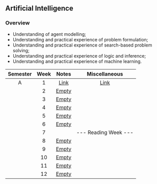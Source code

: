 ## Artificial Intelligence

### Overview
- Understanding of agent modelling;
- Understanding and practical experience of problem formulation;
- Understanding and practical experience of search-based problem solving;
- Understanding and practical experience of logic and inference;
- Understanding and practical experience of machine learning.

| Semester   |      Week |  Notes | Miscellaneous  |
|:----------:|:-------------:|:------:|:------:|
| A |  1 | [Link](https://github.com/mughees-asif/postgraduate-artificial-intelligence/tree/master/Semester%20A/Artificial%20Intelligence/notes/Week%201) | [Link](https://github.com/mughees-asif/postgraduate-artificial-intelligence/tree/master/Semester%20A/Artificial%20Intelligence/misc) |
|  |  2 | [Empty]() ||
|  |  3 | [Empty]() | |
|  |  4 | [Empty]() ||
|  |  5 | [Empty]() | |
|  |  6 | [Empty]() | |
|  |  7 |  | --- Reading Week --- |
|  |  8 | [Empty]() | |
|  |  9 | [Empty]() | |
|  |  10 | [Empty]() |  |
|  |  11 | [Empty]() | |
|  |  12 | [Empty]() |  |